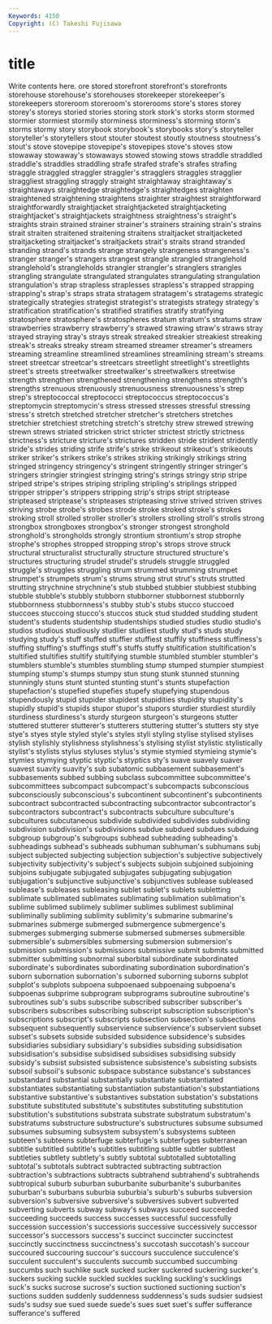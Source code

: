 ```yaml
---
Keywords: 4150 
Copyright: (C) Takeshi Fujisawa
---
```


# title

Write contents here.
ore stored storefront storefront's storefronts
storehouse storehouse's storehouses storekeeper storekeeper's storekeepers storeroom storeroom's storerooms store's
stores storey storey's storeys storied stories storing stork stork's storks
storm stormed stormier stormiest stormily storminess storminess's storming storm's storms
stormy story storybook storybook's storybooks story's storyteller storyteller's storytellers stout
stouter stoutest stoutly stoutness stoutness's stout's stove stovepipe stovepipe's stovepipes
stove's stoves stow stowaway stowaway's stowaways stowed stowing stows straddle
straddled straddle's straddles straddling strafe strafed strafe's strafes strafing straggle
straggled straggler straggler's stragglers straggles stragglier straggliest straggling straggly straight
straightaway straightaway's straightaways straightedge straightedge's straightedges straighten straightened straightening straightens
straighter straightest straightforward straightforwardly straightjacket straightjacketed straightjacketing straightjacket's straightjackets straightness
straightness's straight's straights strain strained strainer strainer's strainers straining strain's
strains strait straiten straitened straitening straitens straitjacket straitjacketed straitjacketing straitjacket's
straitjackets strait's straits strand stranded stranding strand's strands strange strangely
strangeness strangeness's stranger stranger's strangers strangest strangle strangled stranglehold stranglehold's
strangleholds strangler strangler's stranglers strangles strangling strangulate strangulated strangulates strangulating
strangulation strangulation's strap strapless straplesses strapless's strapped strapping strapping's strap's
straps strata stratagem stratagem's stratagems strategic strategically strategies strategist strategist's
strategists strategy strategy's stratification stratification's stratified stratifies stratify stratifying stratosphere
stratosphere's stratospheres stratum stratum's stratums straw strawberries strawberry strawberry's strawed
strawing straw's straws stray strayed straying stray's strays streak streaked
streakier streakiest streaking streak's streaks streaky stream streamed streamer streamer's
streamers streaming streamline streamlined streamlines streamlining stream's streams street streetcar
streetcar's streetcars streetlight streetlight's streetlights street's streets streetwalker streetwalker's streetwalkers
streetwise strength strengthen strengthened strengthening strengthens strength's strengths strenuous strenuously
strenuousness strenuousness's strep strep's streptococcal streptococci streptococcus streptococcus's streptomycin streptomycin's
stress stressed stresses stressful stressing stress's stretch stretched stretcher stretcher's
stretchers stretches stretchier stretchiest stretching stretch's stretchy strew strewed strewing
strewn strews striated stricken strict stricter strictest strictly strictness strictness's
stricture stricture's strictures stridden stride strident stridently stride's strides striding
strife strife's strike strikeout strikeout's strikeouts striker striker's strikers strike's
strikes striking strikingly strikings string stringed stringency stringency's stringent stringently
stringer stringer's stringers stringier stringiest stringing string's strings stringy strip
stripe striped stripe's stripes striping stripling stripling's striplings stripped stripper
stripper's strippers stripping strip's strips stript striptease stripteased striptease's stripteases
stripteasing strive strived striven strives striving strobe strobe's strobes strode
stroke stroked stroke's strokes stroking stroll strolled stroller stroller's strollers
strolling stroll's strolls strong strongbox strongboxes strongbox's stronger strongest stronghold
stronghold's strongholds strongly strontium strontium's strop strophe strophe's strophes stropped
stropping strop's strops strove struck structural structuralist structurally structure structured
structure's structures structuring strudel strudel's strudels struggle struggled struggle's struggles
struggling strum strummed strumming strumpet strumpet's strumpets strum's strums strung
strut strut's struts strutted strutting strychnine strychnine's stub stubbed stubbier
stubbiest stubbing stubble stubble's stubbly stubborn stubborner stubbornest stubbornly stubbornness
stubbornness's stubby stub's stubs stucco stuccoed stuccoes stuccoing stucco's stuccos
stuck stud studded studding student student's students studentship studentships studied
studies studio studio's studios studious studiously studlier studliest studly stud's
studs study studying study's stuff stuffed stuffier stuffiest stuffily stuffiness
stuffiness's stuffing stuffing's stuffings stuff's stuffs stuffy stultification stultification's stultified
stultifies stultify stultifying stumble stumbled stumbler stumbler's stumblers stumble's stumbles
stumbling stump stumped stumpier stumpiest stumping stump's stumps stumpy stun
stung stunk stunned stunning stunningly stuns stunt stunted stunting stunt's
stunts stupefaction stupefaction's stupefied stupefies stupefy stupefying stupendous stupendously stupid
stupider stupidest stupidities stupidity stupidity's stupidly stupid's stupids stupor stupor's
stupors sturdier sturdiest sturdily sturdiness sturdiness's sturdy sturgeon sturgeon's sturgeons
stutter stuttered stutterer stutterer's stutterers stuttering stutter's stutters sty stye
stye's styes style styled style's styles styli styling stylise stylised
stylises stylish stylishly stylishness stylishness's stylising stylist stylistic stylistically stylist's
stylists stylus styluses stylus's stymie stymied stymieing stymie's stymies stymying
styptic styptic's styptics sty's suave suavely suaver suavest suavity suavity's
sub subatomic subbasement subbasement's subbasements subbed subbing subclass subcommittee subcommittee's
subcommittees subcompact subcompact's subcompacts subconscious subconsciously subconscious's subcontinent subcontinent's subcontinents
subcontract subcontracted subcontracting subcontractor subcontractor's subcontractors subcontract's subcontracts subculture subculture's
subcultures subcutaneous subdivide subdivided subdivides subdividing subdivision subdivision's subdivisions subdue
subdued subdues subduing subgroup subgroup's subgroups subhead subheading subheading's subheadings
subhead's subheads subhuman subhuman's subhumans subj subject subjected subjecting subjection
subjection's subjective subjectively subjectivity subjectivity's subject's subjects subjoin subjoined subjoining
subjoins subjugate subjugated subjugates subjugating subjugation subjugation's subjunctive subjunctive's subjunctives
sublease subleased sublease's subleases subleasing sublet sublet's sublets subletting sublimate
sublimated sublimates sublimating sublimation sublimation's sublime sublimed sublimely sublimer sublimes
sublimest subliminal subliminally subliming sublimity sublimity's submarine submarine's submarines submerge
submerged submergence submergence's submerges submerging submerse submersed submerses submersible submersible's
submersibles submersing submersion submersion's submission submission's submissions submissive submit submits
submitted submitter submitting subnormal suborbital subordinate subordinated subordinate's subordinates subordinating
subordination subordination's suborn subornation subornation's suborned suborning suborns subplot subplot's
subplots subpoena subpoenaed subpoenaing subpoena's subpoenas subprime subprogram subprograms subroutine
subroutine's subroutines sub's subs subscribe subscribed subscriber subscriber's subscribers subscribes
subscribing subscript subscription subscription's subscriptions subscript's subscripts subsection subsection's subsections
subsequent subsequently subservience subservience's subservient subset subset's subsets subside subsided
subsidence subsidence's subsides subsidiaries subsidiary subsidiary's subsidies subsiding subsidisation subsidisation's
subsidise subsidised subsidises subsidising subsidy subsidy's subsist subsisted subsistence subsistence's
subsisting subsists subsoil subsoil's subsonic subspace substance substance's substances substandard
substantial substantially substantiate substantiated substantiates substantiating substantiation substantiation's substantiations substantive
substantive's substantives substation substation's substations substitute substituted substitute's substitutes substituting
substitution substitution's substitutions substrata substrate substratum substratum's substratums substructure substructure's
substructures subsume subsumed subsumes subsuming subsystem subsystem's subsystems subteen subteen's
subteens subterfuge subterfuge's subterfuges subterranean subtitle subtitled subtitle's subtitles subtitling
subtle subtler subtlest subtleties subtlety subtlety's subtly subtotal subtotalled subtotalling
subtotal's subtotals subtract subtracted subtracting subtraction subtraction's subtractions subtracts subtrahend
subtrahend's subtrahends subtropical suburb suburban suburbanite suburbanite's suburbanites suburban's suburbans
suburbia suburbia's suburb's suburbs subversion subversion's subversive subversive's subversives subvert
subverted subverting subverts subway subway's subways succeed succeeded succeeding succeeds
success successes successful successfully succession succession's successions successive successively successor
successor's successors success's succinct succincter succinctest succinctly succinctness succinctness's succotash
succotash's succour succoured succouring succour's succours succulence succulence's succulent succulent's
succulents succumb succumbed succumbing succumbs such suchlike suck sucked sucker
suckered suckering sucker's suckers sucking suckle suckled suckles suckling suckling's
sucklings suck's sucks sucrose sucrose's suction suctioned suctioning suction's suctions
sudden suddenly suddenness suddenness's suds sudsier sudsiest suds's sudsy sue
sued suede suede's sues suet suet's suffer sufferance sufferance's suffered
